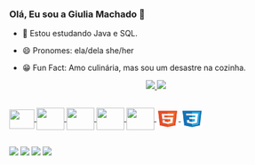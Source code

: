 ### Olá, Eu sou a Giulia Machado 👋


- 🌱 Estou estudando Java e SQL. 
- 😄 Pronomes: ela/dela she/her
- 😁 Fun Fact: Amo culinária, mas sou um desastre na cozinha.
  
  <div align="center">
  <a href="https://github.com/rafaballerini">
  <img height="160em" src="https://github-readme-stats.vercel.app/api?username=giuliamachado&show_icons=true&theme=tokyonight&include_all_commits=true&count_private=true"/>
  <img height="160em" src="https://github-readme-stats.vercel.app/api/top-langs/?username=giuliamachado&layout=compact&langs_count=7&theme=tokyonight"/>
</div>
  
  <div style="display: inline_block"><br>
  <img src="https://cdn.jsdelivr.net/gh/devicons/devicon/icons/java/java-original.svg" height="35" width="45" align="center"/>
  <img src="https://cdn.jsdelivr.net/gh/devicons/devicon/icons/microsoftsqlserver/microsoftsqlserver-plain-wordmark.svg" height="40" width="50" align="center"/>
  <img src="https://cdn.jsdelivr.net/gh/devicons/devicon/icons/php/php-original.svg"  height="40" width="50" align="center"/>
  <img src="https://cdn.jsdelivr.net/gh/devicons/devicon/icons/python/python-original.svg" height="40" width="50" align="center"/>
  <img src="https://cdn.jsdelivr.net/gh/devicons/devicon/icons/pandas/pandas-original.svg" height="40" width="50" align="center"/>
  <img align="center" alt="Giulia-HTML" height="30" width="40" src="https://raw.githubusercontent.com/devicons/devicon/master/icons/html5/html5-original.svg">
  <img align="center" alt="Giulia-CSS" height="30" width="40" src="https://raw.githubusercontent.com/devicons/devicon/master/icons/css3/css3-original.svg">
</div>
  
  ##
  
  <div>
    <a href="https://instagram.com/giulia.macz" target="_blank"><img src="https://img.shields.io/badge/-Instagram-%23E4405F?style=for-the-badge&logo=instagram&logoColor=white" target="_blank"></a>
    <a href="https://www.linkedin.com/in/rafaella-ballerini-45875016a" target="_blank"><img src="https://img.shields.io/badge/-LinkedIn-%230077B5?style=for-the-badge&logo=linkedin&logoColor=white" target="_blank"></a> 
    <a href="https://twitter.com/AngellShiny" target="_blank"><img src="https://img.shields.io/badge/Twitter-1DA1F2?style=for-the-badge&logo=twitter&logoColor=white"
target="_blank"></a>
    <a href="https://music.youtube.com/channel/UCiaU_nvTrtSTIeHWj4fkHng" target="_blank"><img src="https://img.shields.io/badge/YouTube_Music-FF0000?style=for-the-badge&logo=youtube-music&logoColor=white" target="_blank"></a> 
  </div> 
   

